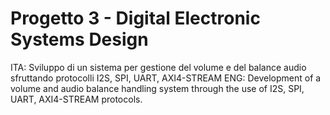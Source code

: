 # Progetto 3 - Digital Electronic Systems Design
ITA: Sviluppo di un sistema per gestione del volume e del balance audio sfruttando protocolli I2S, SPI, UART, AXI4-STREAM
ENG: Development of a volume and audio balance handling system through the use of I2S, SPI, UART, AXI4-STREAM protocols.
